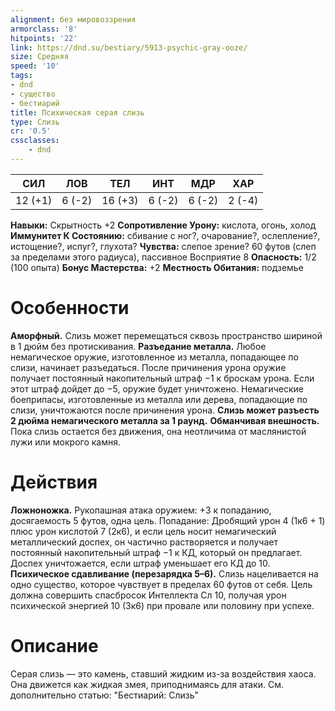 ```yaml
---
alignment: без мировоззрения
armorclass: '8'
hitpoints: '22'
link: https://dnd.su/bestiary/5913-psychic-gray-ooze/
size: Средняя
speed: '10'
tags:
- dnd
- существо
- бестиарий
title: Психическая серая слизь
type: Слизь
cr: '0.5'
cssclasses:
    - dnd
---
```



| СИЛ | ЛОВ | ТЕЛ | ИНТ | МДР | ХАР |
|---|---|---|---|---|---|
| 12 (+1) | 6 (-2) | 16 (+3) | 6 (-2) | 6 (-2) | 2 (-4) |
**Навыки:** Скрытность +2
**Сопротивление Урону:** кислота, огонь, холод
**Иммунитет К Состоянию:** сбивание с ног?, очарование?, ослепление?, истощение?, испуг?, глухота?
**Чувства:** слепое зрение? 60 футов (слеп за пределами этого радиуса), пассивное Восприятие 8
**Опасность:** 1/2 (100 опыта)
**Бонус Мастерства:** +2
**Местность Обитания:** подземье


# Особенности
**Аморфный.** Слизь может перемещаться сквозь пространство шириной в 1 дюйм без протискивания.
**Разъедание металла.** Любое немагическое оружие, изготовленное из металла, попадающее по слизи, начинает разъедаться. После причинения урона оружие получает постоянный накопительный штраф −1 к броскам урона. Если этот штраф дойдет до −5, оружие будет уничтожено. Немагические боеприпасы, изготовленные из металла или дерева, попадающие по слизи, уничтожаются после причинения урона.
**Слизь может разъесть 2 дюйма немагического металла за 1 раунд.** 
**Обманчивая внешность.** Пока слизь остается без движения, она неотличима от маслянистой лужи или мокрого камня.


# Действия
**Ложноножка.** Рукопашная атака оружием: +3 к попаданию, досягаемость 5 футов, одна цель. Попадание: Дробящий урон 4 (1к6 + 1) плюс урон кислотой 7 (2к6), и если цель носит немагический металлический доспех, он частично растворяется и получает постоянный накопительный штраф −1 к КД, который он предлагает. Доспех уничтожается, если штраф уменьшает его КД до 10.
**Психическое сдавливание (перезарядка 5–6).** Слизь нацеливается на одно существо, которое чувствует в пределах 60 футов от себя. Цель должна совершить спасбросок Интеллекта Сл 10, получая урон психической энергией 10 (3к6) при провале или половину при успехе.


# Описание
Серая слизь — это камень, ставший жидким из-за воздействия хаоса. Она движется как жидкая змея, приподнимаясь для атаки. См. дополнительно статью: "Бестиарий: Слизь"
